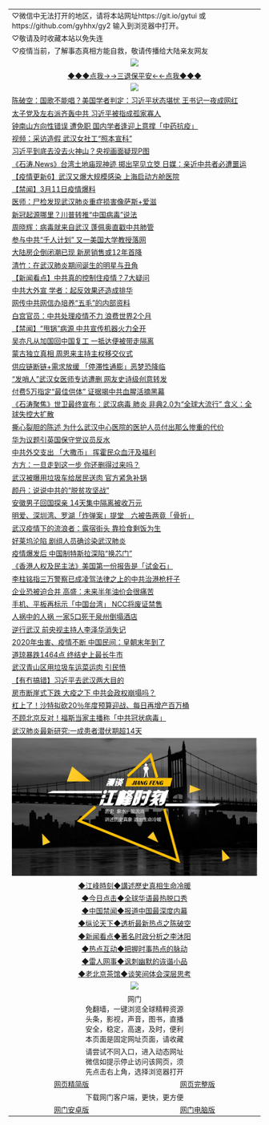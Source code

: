  <table>
<tr>
<td colspan="2" align=left>
♡微信中无法打开的地区，请将本站网址https://git.io/gytui 或 https://github.com/gyhhx/gy2 输入到浏览器中打开。 
 </td>
</tr>
 <tr>
 <td colspan="2" align=left>
♡敬请及时收藏本站以免失连
  <tr>
<td colspan="2" align=left>
♡疫情当前，了解事态真相方能自救，敬请传播给大陆亲友网友
 </td>
</tr>

</td>
 </tr>
  <tr>
    <td colspan="2" align=center><img src="https://github.com/gyhhx/image-upload/blob/master/3t%20(1).jpg"></td>
 </tr>
 <tr><td colspan="2" align="center"><a href="https://xball.casa/oo.aspx?name=ogQuit&key=eqxowaguscvmxdgc&from=gy">◆◆◆点我→→三退保平安←←点我◆◆◆</a></td></tr>
  <tr>
    <td colspan="2" align=center><img src="https://cdn.jsdelivr.net/gh/gyoupiodf/im1/%E7%BD%91%E9%97%A8%E6%96%B0%E9%97%BB1.jpg"></td>
 </tr>
<tr><td colspan="2" align="left"><a href="https://xball.casa/oo.aspx?name=c1142235&key=eqxowaguscvmxdgc&from=gy">陈破空：国歌不能唱？美国学者判定：习近平状态堪忧 王书记一夜成网红</a></td></tr>
<tr><td colspan="2" align="left"><a href="https://xball.casa/oo.aspx?name=c1142177&key=eqxowaguscvmxdgc&from=gy">太子党及左右派齐轰中共 习近平被指成孤家寡人</a></td></tr>
<tr><td colspan="2" align="left"><a href="https://xball.casa/oo.aspx?name=c1142269&key=eqxowaguscvmxdgc&from=gy">钟南山方向性错误 遭免职 国内学者逢迎上意撑「中药抗疫」</a></td></tr>
<tr><td colspan="2" align="left"><a href="https://xball.casa/oo.aspx?name=c1142157&key=eqxowaguscvmxdgc&from=gy">视频：采访造假 武汉女社工“照本宣科”</a></td></tr>
<tr><td colspan="2" align="left"><a href="https://xball.casa/oo.aspx?name=c1142233&key=eqxowaguscvmxdgc&from=gy">习近平到底去没去火神山？央视画面疑现P图</a></td></tr>
<tr><td colspan="2" align="left"><a href="https://xball.casa/oo.aspx?name=c1142280&key=eqxowaguscvmxdgc&from=gy">《石涛.News》台湾土地庙现神迹 掷出罕见立筊 日媒：亲近中共者必遭噩运</a></td></tr>
<tr><td colspan="2" align="left"><a href="https://xball.casa/oo.aspx?name=c1141344&key=eqxowaguscvmxdgc&from=gy">【疫情更新6】武汉又爆大规模感染 上海启动方舱医院</a></td></tr>
<tr><td colspan="2" align="left"><a href="https://xball.casa/oo.aspx?name=c1142277&key=eqxowaguscvmxdgc&from=gy">【禁闻】3月11日疫情爆料</a></td></tr>
<tr><td colspan="2" align="left"><a href="https://xball.casa/oo.aspx?name=c1142231&key=eqxowaguscvmxdgc&from=gy">医师：尸检发现武汉肺炎重症损害像萨斯+爱滋</a></td></tr>
<tr><td colspan="2" align="left"><a href="https://xball.casa/oo.aspx?name=c1142286&key=eqxowaguscvmxdgc&from=gy">新冠起源哪里？川普转推“中国病毒”说法</a></td></tr>
<tr><td colspan="2" align="left"><a href="https://xball.casa/oo.aspx?name=c1142232&key=eqxowaguscvmxdgc&from=gy">周晓辉：病毒就来自武汉 蓬佩奥直戳中共肺管</a></td></tr>
<tr><td colspan="2" align="left"><a href="https://xball.casa/oo.aspx?name=c1142234&key=eqxowaguscvmxdgc&from=gy">参与中共“千人计划” 又一美国大学教授落网</a></td></tr>
<tr><td colspan="2" align="left"><a href="https://xball.casa/oo.aspx?name=c1142162&key=eqxowaguscvmxdgc&from=gy">大陆房企倒闭潮已现 新房销售或12年首降</a></td></tr>
<tr><td colspan="2" align="left"><a href="https://xball.casa/oo.aspx?name=c1142191&key=eqxowaguscvmxdgc&from=gy">清竹：在武汉肺炎期间诞生的明星与丑角</a></td></tr>
<tr><td colspan="2" align="left"><a href="https://xball.casa/oo.aspx?name=c1142228&key=eqxowaguscvmxdgc&from=gy">【新闻看点】中共真的控制住疫情？7大疑问</a></td></tr>
<tr><td colspan="2" align="left"><a href="https://xball.casa/oo.aspx?name=c1142276&key=eqxowaguscvmxdgc&from=gy">中共大外宣 学者：起反效果还造成排华</a></td></tr>
<tr><td colspan="2" align="left"><a href="https://xball.casa/oo.aspx?name=c1142284&key=eqxowaguscvmxdgc&from=gy">网传中共网信办培养“五毛”的内部资料</a></td></tr>
<tr><td colspan="2" align="left"><a href="https://xball.casa/oo.aspx?name=c1142163&key=eqxowaguscvmxdgc&from=gy">白宫官员：中共处理疫情不力 浪费世界2个月</a></td></tr>
<tr><td colspan="2" align="left"><a href="https://xball.casa/oo.aspx?name=c1142279&key=eqxowaguscvmxdgc&from=gy">【禁闻】“甩锅”病源 中共宣传机器火力全开</a></td></tr>
<tr><td colspan="2" align="left"><a href="https://xball.casa/oo.aspx?name=c1142275&key=eqxowaguscvmxdgc&from=gy">吴亦凡从加国回中国复工 一抵达便被带走隔离</a></td></tr>
<tr><td colspan="2" align="left"><a href="https://xball.casa/oo.aspx?name=c1142298&key=eqxowaguscvmxdgc&from=gy">蒙古独立真相 周恩来主持主权移交仪式</a></td></tr>
<tr><td colspan="2" align="left"><a href="https://xball.casa/oo.aspx?name=c1142173&key=eqxowaguscvmxdgc&from=gy">供应链断链+需求放缓 「停滞性通膨」恶梦恐降临</a></td></tr>
<tr><td colspan="2" align="left"><a href="https://xball.casa/oo.aspx?name=c1142178&key=eqxowaguscvmxdgc&from=gy">“发哨人”武汉女医师专访遭删 网友史诗级创意转发</a></td></tr>
<tr><td colspan="2" align="left"><a href="https://xball.casa/oo.aspx?name=c1142278&key=eqxowaguscvmxdgc&from=gy">付费5万指定“最佳供体” 证据揭中共血腥活摘黑幕</a></td></tr>
<tr><td colspan="2" align="left"><a href="https://xball.casa/oo.aspx?name=c1142236&key=eqxowaguscvmxdgc&from=gy">《石涛聚焦》世卫最终宣布：武汉病毒 肺炎 非典2.0为“全球大流行” 含义：全球失控大扩散</a></td></tr>
<tr><td colspan="2" align="left"><a href="https://xball.casa/oo.aspx?name=c1142210&key=eqxowaguscvmxdgc&from=gy">撕心裂胆的陈述 为什么武汉中心医院的医护人员付出那么惨重的代价</a></td></tr>
<tr><td colspan="2" align="left"><a href="https://xball.casa/oo.aspx?name=c1142272&key=eqxowaguscvmxdgc&from=gy">华为议题引英国保守党议员反水</a></td></tr>
<tr><td colspan="2" align="left"><a href="https://xball.casa/oo.aspx?name=c1142268&key=eqxowaguscvmxdgc&from=gy">中共外交支出 「大撒币」 挥霍民众血汗及福利</a></td></tr>
<tr><td colspan="2" align="left"><a href="https://xball.casa/oo.aspx?name=c1142316&key=eqxowaguscvmxdgc&from=gy">方方：一旦走到这一步 你还删得过来吗？</a></td></tr>
<tr><td colspan="2" align="left"><a href="https://xball.casa/oo.aspx?name=c1142200&key=eqxowaguscvmxdgc&from=gy">武汉被曝用垃圾车给居民送肉 官方紧急补锅</a></td></tr>
<tr><td colspan="2" align="left"><a href="https://xball.casa/oo.aspx?name=c1142202&key=eqxowaguscvmxdgc&from=gy">颜丹：说说中共的“脱贫攻坚战”</a></td></tr>
<tr><td colspan="2" align="left"><a href="https://xball.casa/oo.aspx?name=c1142229&key=eqxowaguscvmxdgc&from=gy">安徽男子回国探亲 14天集中隔离被收万元</a></td></tr>
<tr><td colspan="2" align="left"><a href="https://xball.casa/oo.aspx?name=c1142266&key=eqxowaguscvmxdgc&from=gy">明爱、深圳湾、罗湖「炸弹案」提堂　六被告两竟「骨折」</a></td></tr>
<tr><td colspan="2" align="left"><a href="https://xball.casa/oo.aspx?name=c1142270&key=eqxowaguscvmxdgc&from=gy">武汉疫情下的流浪者：露宿街头 靠捡食剩饭为生</a></td></tr>
<tr><td colspan="2" align="left"><a href="https://xball.casa/oo.aspx?name=c1142230&key=eqxowaguscvmxdgc&from=gy">好莱坞沦陷 剧组人员确诊染武汉肺炎</a></td></tr>
<tr><td colspan="2" align="left"><a href="https://xball.casa/oo.aspx?name=c1142285&key=eqxowaguscvmxdgc&from=gy">疫情爆发后 中国制特斯拉深陷“换芯门”</a></td></tr>
<tr><td colspan="2" align="left"><a href="https://xball.casa/oo.aspx?name=c1142267&key=eqxowaguscvmxdgc&from=gy">《香港人权及民主法》美国第一份报告是「试金石」</a></td></tr>
<tr><td colspan="2" align="left"><a href="https://xball.casa/oo.aspx?name=c1142212&key=eqxowaguscvmxdgc&from=gy">李柱铭指三万警察已成凌驾法律之上的中共治港枪杆子</a></td></tr>
<tr><td colspan="2" align="left"><a href="https://xball.casa/oo.aspx?name=c1142185&key=eqxowaguscvmxdgc&from=gy">企业恐被迫合并 高盛：未来半年油价会很痛苦</a></td></tr>
<tr><td colspan="2" align="left"><a href="https://xball.casa/oo.aspx?name=c1142206&key=eqxowaguscvmxdgc&from=gy">手机、平板再标示「中国台湾」 NCC将废证禁售</a></td></tr>
<tr><td colspan="2" align="left"><a href="https://xball.casa/oo.aspx?name=c1142199&key=eqxowaguscvmxdgc&from=gy">人祸中的人祸 一家5口死于泉州倒塌酒店</a></td></tr>
<tr><td colspan="2" align="left"><a href="https://xball.casa/oo.aspx?name=c1142198&key=eqxowaguscvmxdgc&from=gy">逆行武汉 前央视主持人李泽华消失记</a></td></tr>
<tr><td colspan="2" align="left"><a href="https://xball.casa/oo.aspx?name=c1142312&key=eqxowaguscvmxdgc&from=gy">2020年虫害、疫情不断 中国民间：皇朝末年到了</a></td></tr>
<tr><td colspan="2" align="left"><a href="https://xball.casa/oo.aspx?name=c1142299&key=eqxowaguscvmxdgc&from=gy">道琼暴跌1464点 终结史上最长牛市</a></td></tr>
<tr><td colspan="2" align="left"><a href="https://xball.casa/oo.aspx?name=c1142188&key=eqxowaguscvmxdgc&from=gy">武汉青山区用垃圾车运菜运肉 引民愤</a></td></tr>
<tr><td colspan="2" align="left"><a href="https://xball.casa/oo.aspx?name=c1142213&key=eqxowaguscvmxdgc&from=gy">【有冇搞错】习近平去武汉两大目的</a></td></tr>
<tr><td colspan="2" align="left"><a href="https://xball.casa/oo.aspx?name=c1142309&key=eqxowaguscvmxdgc&from=gy">房市断崖式下跌 大疫之下 中共会政权崩塌吗？</a></td></tr>
<tr><td colspan="2" align="left"><a href="https://xball.casa/oo.aspx?name=c1142169&key=eqxowaguscvmxdgc&from=gy">杠上了！沙特拟砍20％年度预算迎战、每日再增产百万桶</a></td></tr>
<tr><td colspan="2" align="left"><a href="https://xball.casa/oo.aspx?name=c1142258&key=eqxowaguscvmxdgc&from=gy">不顾北京反对！福斯当家主播称「中共冠状病毒」</a></td></tr>
<tr><td colspan="2" align="left"><a href="https://xball.casa/oo.aspx?name=c1142189&key=eqxowaguscvmxdgc&from=gy">武汉肺炎最新研究:一成患者潜伏期超14天</a></td></tr>
 
 <tr>
   <td colspan="2" align=center><img src="https://github.com/gyoupiodf/im1/blob/master/jf-1.jpg"></td>
  </tr>
   <tr>
   <td colspan="2" align=center> 
<a href="https://xball.casa/oo.aspx?name=c922850&key=eqxowaguscvmxdgc&from=gy&tag=9877">◆江峰時刻◆講述歷史真相生命冷暖</a><br/>
    </td>
  </tr>
   <tr>
   <td colspan="2" align=center> 
<a href="https://xball.casa/oo.aspx?name=c816850&key=eqxowaguscvmxdgc&from=gy&tag=9877">◆今日点击◆全球华语最热脱口秀</a><br/>
    </td>
  </tr>
  <tr>
  <td colspan="2" align=center>
<a href="https://xball.casa/oo.aspx?name=c816860&key=eqxowaguscvmxdgc&from=gy&tag=99733110">◆中国禁闻◆报道中国最深度内幕</a><br/>
   </tr>
  <tr>
     <td colspan="2" align=center>
<a href="https://xball.casa/oo.aspx?name=c816855&key=eqxowaguscvmxdgc&from=gy&tag=997110">◆纵论天下◆透析最新热点之陈破空</a><br/>
   </tr>
   <tr>
      <td colspan="2" align=center>
<a href="https://xball.casa/oo.aspx?name=c838308&key=eqxowaguscvmxdgc&from=gy&tag=9973110">◆新闻看点◆著名时政分析之李沐阳</a><br/>
   </tr>
   <tr>
     <td colspan="2" align=center>
<a href="https://xball.casa/oo.aspx?name=c816852&key=eqxowaguscvmxdgc&from=gy&tag=9733110">◆热点互动◆把握时事热点的脉动</a><br/>
   </tr>
   <tr>
      <td colspan="2" align=center>
<a href="https://xball.casa/oo.aspx?name=c816694&key=eqxowaguscvmxdgc&from=gy&tag=93310">◆雷人网事◆讽刺幽默的诙谐小品</a><br/>
   </tr>
   <tr>
    <td colspan="2" align=center>
<a href="https://xball.casa/oo.aspx?name=c816650&key=eqxowaguscvmxdgc&from=gy&tag=9973110">◆老北京茶馆◆谈笑间体会深层思考</a><br/>
   </tr>
 <tr>
    <td colspan="2" align="center"><img src="https://gitlab.com/ogate2/up/raw/master/_/oGate65.jpg"/></td>
  </tr>
  <tr>
    <td colspan="2" align="center">网门<br/>免翻墙，一键浏览全球精粹资源<br/>头条，影视，声音，图书，直播<br/>安全，稳定，高速，及时，便利<br/>本页面是固定网址页面，请收藏</td>
  <tr>
  <tr>
    <td colspan="2" align="center">请尝试不同入口，进入动态网址<br/>微信如提示停止访问该网页，须<br/>先点击右上角，选择浏览器打开</td>
  <tr>  
  <tr>
    <td align="center"><a href="https://gitcdn.xyz/repo/otiny/up/master/show002.htm">网页精简版</a></td>
    <td align="center"><a href="https://gitcdn.xyz/repo/otiny/up/master/show001.htm">网页完整版</a></td>
  </tr>
  <tr>
    <td colspan="2" align="center">下载网门客户端，更快，更方便</td>
  <tr>
  <tr>
    <td align="center"><a href="https://raw.githubusercontent.com/opipe/up/master/oGatea.apk">网门安卓版</a></td>
    <td align="center"><a href="https://raw.githubusercontent.com/opipe/up/master/oGate.zip">网门电脑版</a></td>
  </tr>
</table>


